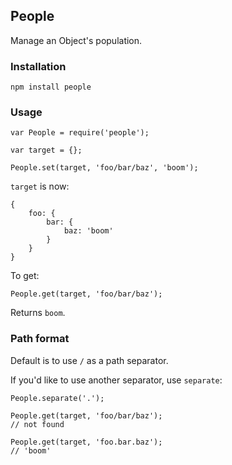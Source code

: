 ## People

Manage an Object's population.

### Installation

```
npm install people
```

### Usage

```
var People = require('people');

var target = {};

People.set(target, 'foo/bar/baz', 'boom');
```

`target` is now:

```
{
    foo: {
        bar: {
            baz: 'boom'
        }
    }
}
```

To get:

```
People.get(target, 'foo/bar/baz');
```

Returns `boom`.

### Path format

Default is to use `/` as a path separator.

If you'd like to use another separator, use `separate`:

```
People.separate('.');

People.get(target, 'foo/bar/baz');
// not found

People.get(target, 'foo.bar.baz');
// 'boom'
```
